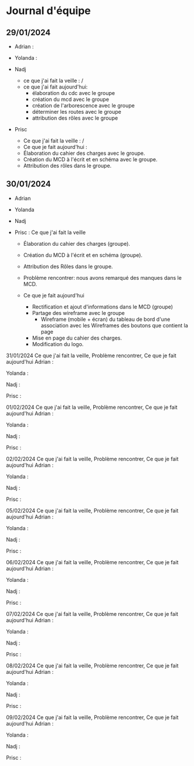 # Journal d'équipe

## 29/01/2024
          
- Adrian :


- Yolanda : 


- Nadj
  - ce que j'ai fait la veille : /
  - ce que j'ai fait aujourd'hui: 
    - élaboration du cdc avec le groupe
    - création du mcd avec le groupe
    - création de l'arborescence avec le groupe
    - déterminer les routes avec le groupe
    - attribution des rôles avec le groupe


- Prisc
  - Ce que j'ai fait la veille : / 
  - Ce que je fait aujourd'hui :
  - Élaboration du cahier des charges avec le groupe.
  - Création du MCD à l'écrit et en schéma avec le groupe.
  - Attribution des rôles dans le groupe.


## 30/01/2024
          
          
- Adrian


- Yolanda


- Nadj


- Prisc : Ce que j'ai fait la veille
  - Élaboration du cahier des charges (groupe).
  - Création du MCD à l'écrit et en schéma (groupe).
  - Attribution des Rôles dans le groupe.

  - Problème rencontrer: nous avons remarqué des manques dans le MCD.

  - Ce que je fait aujourd'hui
    -  Rectification et ajout d'informations dans le MCD (groupe)
    - Partage des wireframe avec le groupe
      - Wireframe (mobile + écran) du tableau de bord d'une association avec les Wireframes des boutons que contient la page
    - Mise en page du cahier des charges.
    - Modification du logo.


31/01/2024
          Ce que j'ai fait la veille,    Problème rencontrer,   Ce que je fait aujourd'hui
Adrian :


Yolanda : 


Nadj :


Prisc :


01/02/2024
          Ce que j'ai fait la veille,    Problème rencontrer,   Ce que je fait aujourd'hui
Adrian :


Yolanda : 


Nadj :


Prisc :


02/02/2024
          Ce que j'ai fait la veille,    Problème rencontrer,   Ce que je fait aujourd'hui
Adrian :


Yolanda : 


Nadj :


Prisc :


05/02/2024
          Ce que j'ai fait la veille,    Problème rencontrer,   Ce que je fait aujourd'hui
Adrian :


Yolanda : 


Nadj :


Prisc :


06/02/2024
          Ce que j'ai fait la veille,    Problème rencontrer,   Ce que je fait aujourd'hui
Adrian :


Yolanda : 


Nadj :


Prisc :


07/02/2024
          Ce que j'ai fait la veille,    Problème rencontrer,   Ce que je fait aujourd'hui
Adrian :


Yolanda : 


Nadj :


Prisc :


08/02/2024
          Ce que j'ai fait la veille,    Problème rencontrer,   Ce que je fait aujourd'hui
Adrian :


Yolanda : 


Nadj :


Prisc :


09/02/2024
          Ce que j'ai fait la veille,    Problème rencontrer,   Ce que je fait aujourd'hui
Adrian :


Yolanda : 


Nadj :


Prisc :
                                    
